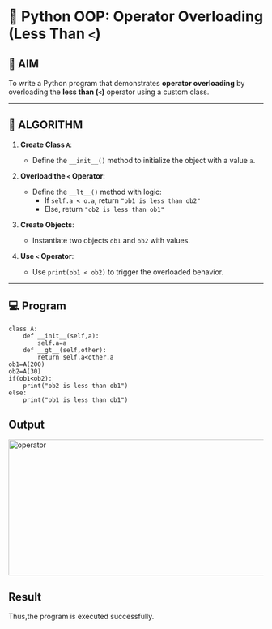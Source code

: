 # 🐍 Python OOP: Operator Overloading (Less Than `<`)

## 🎯 AIM

To write a Python program that demonstrates **operator overloading** by overloading the **less than (`<`)** operator using a custom class.

---

## 🧠 ALGORITHM

1. **Create Class `A`**:
   - Define the `__init__()` method to initialize the object with a value `a`.

2. **Overload the `<` Operator**:
   - Define the `__lt__()` method with logic:
     - If `self.a < o.a`, return `"ob1 is less than ob2"`
     - Else, return `"ob2 is less than ob1"`

3. **Create Objects**:
   - Instantiate two objects `ob1` and `ob2` with values.

4. **Use `<` Operator**:
   - Use `print(ob1 < ob2)` to trigger the overloaded behavior.

---

## 💻 Program
```
class A:
    def __init__(self,a):
        self.a=a
    def __gt__(self,other):
        return self.a<other.a
ob1=A(200)
ob2=A(30)
if(ob1<ob2):
    print("ob2 is less than ob1")
else:
    print("ob1 is less than ob1")
```
## Output

<img width="1177" height="268" alt="operator" src="https://github.com/user-attachments/assets/b7f552ae-11b5-47bb-a090-ad29ea0aee4f" />


## Result

Thus,the program is executed successfully.
